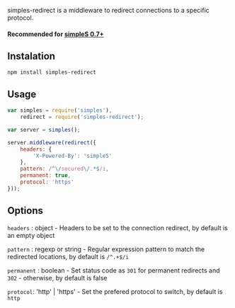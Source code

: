 simples-redirect is a middleware to redirect connections to a specific protocol.

#### Recommended for [simpleS 0.7+](http://micnic.github.com/simpleS/)

## Instalation

    npm install simples-redirect

## Usage

```js
var simples = require('simples'),
    redirect = require('simples-redirect');

var server = simples();

server.middleware(redirect({
    headers: {
        'X-Powered-By': 'simpleS'
    },
    pattern: /^\/secured\/.*$/i,
    permanent: true,
    protocol: 'https'
}));
```

## Options

`headers` : object - Headers to be set to the connection redirect, by default is an empty object

`pattern` : regexp or string - Regular expression pattern to match the redirected locations, by default is `/^.+$/i`

`permanent` : boolean - Set status code as `301` for permanent redirects and `302` - otherwise, by default is false

`protocol`: 'http' | 'https' - Set the prefered protocol to switch, by default is `http`